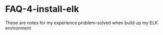 # FAQ-4-install-elk
These are notes for my experience problem-solved when build up my ELK environment
